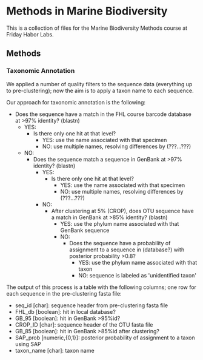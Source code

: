 # Methods in Marine Biodiversity

This is a collection of files for the Marine Biodiversity Methods course at Friday Habor Labs.

## Methods

### Taxonomic Annotation
We applied a number of quality filters to the sequence data (everything up to pre-clustering); now the aim is to apply a taxon name to each sequence.

Our approach for taxonomic annotation is the following:

- Does the sequence have a match in the FHL course barcode database at >97% identity? (blastn)
  - YES:
    - Is there only one hit at that level?
      - YES: use the name associated with that specimen
      - NO: use multiple names, resolving differences by (???...???)
  - NO:
    - Does the sequence match a sequence in GenBank at >97% identity? (blastn)
      - YES:
        - Is there only one hit at that level?
          - YES: use the name associated with that specimen
          - NO: use multiple names, resolving differences by (???...???)
      - NO:
        - After clustering at 5% (CROP), does OTU sequence have a match in GenBank at >85% identity? (blastn)
          - YES: use the phylum name associated with that GenBank sequence
          - NO:
            - Does the sequence have a probability of assignment to a sequence in (database?) with posterior probability >0.8?
              - YES: use the phylum name associated with that taxon
              - NO: sequence is labeled as 'unidentified taxon'

The output of this process is a table with the following columns; one row for each sequence in the pre-clustering fasta file:
  - seq_id [char]: sequence header from pre-clustering fasta file
  - FHL_db [boolean]: hit in local database?
  - GB_95 [boolean]: hit in GenBank >95%id?
  - CROP_ID [char]: sequence header of the OTU fasta file
  - GB_85 [boolean]: hit in GenBank >85%id after clustering?
  - SAP_prob [numeric,{0,1}]: posterior probability of assignment to a taxon using SAP
  - taxon_name [char]: taxon name 
